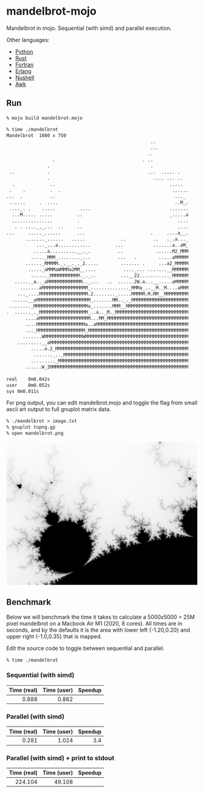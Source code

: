 mandelbrot-mojo
==============

Mandelbrot in mojo. Sequential (with simd) and parallel execution. 

Other languages: 
* [Python](https://github.com/jesper-olsen/mandelbrot-py) 
* [Rust](https://github.com/jesper-olsen/mandelbrot-rs) 
* [Fortran](https://github.com/jesper-olsen/mandelbrot-f) 
* [Erlang](https://github.com/jesper-olsen/mandelbrot_erl)
* [Nushell](https://github.com/jesper-olsen/mandelbrot-nu)
* [Awk](https://github.com/jesper-olsen/mandelbrot-awk)


Run
-----

```
% mojo build mandelbrot.mojo
```

```
% time ./mandelbrot
Mandelbrot  1000 x 750
                                                     ..            
                                                     ...           
                                                    ..             
                 .                                . ..             
               .                                     .             
 ..            .                                    ...  ..... .   
               .                                      .... ... ..  
  .             ..                                          .....  
 .    .         .  .                                         ......
...  .          ..                                            ..._ 
 ......     .  ....                                           ..M_.
 ...._. .    .....         ....                             .......
  ...M..... .....         ..                                _.....a
  ...............         .                                    ....
   . . ...._._...  ..     ..                                   ....
...     ....._......      ...                        .     ....a__.
       ......._......   .....             ..          ..   ._.a..._
           ..._...a............         ...           .......a..aM_
          .....a..........__._.          ..            ......M2_MMM
         ....._MMM_........_...          ...   .        .....aMMMMM
       ......_MMMMM._.__._._2.....        ....... .     ...a2_MMMMM
        ....._aMMMaWMMMa2MM__....          ...._... .......__MMMMMM
         ......_MMMMMMMMMMM._._..         ...__22..........._MMMMMM
   ......_a.._aMMMMMMMMMMMMM.._...   ..  ......2W.a...__.....aMMMMM
     .......aMMMMMMMMMMMMMMMMM_.............._MMMa_..__M._M....aMMM
    ..._....MMMMMMMMMMMMMMMMMM.2........_.....MMMMM.M.MM__MMMMMMMMM
  ......__aMMMMMMMMMMMMMMMMMMMM_.......MM.._._MMMMMMMMMMMMMMMMMMMMM
 ........_MMMMMMMMMMMMMMMMMMMMa_.......MMM__MMMMMMMMMMMMMMMMMMMMMMM
.  ......_._MMMMMMMMMMMMMMMMMM_..a.._M._MMMMMMMMMMMMMMMMMMMMMMMMMMM
       ....aMMMMMMMMMMMMMMMMMMM...MM_MMMMMMMMMMMMMMMMMMMMMMMMMMMMMM
       ....MMMMMMMMMMMMMMMMMMa..aMMMMMMMMMMMMMMMMMMMMMMMMMMMMMMMMMM
       ..._MMMMMMMMMMMMMMMMMM_MMMMMMMMMMMMMMMMMMMMMMMMMMMMMMMMMMMMM
      .......WMMMMMMMMMMMMMMWMMMMMMMMMMMMMMMMMMMMMMMMMMMMMMMMMMMMMM
    .........__aMMMMMMMMMMMMMMMMMMMMMMMMMMMMMMMMMMMMMMMMMMMMMMMMMMM
         .....a.2_MMMMMMMMMMMMMMMMMMMMMMMMMMMMMMMMMMMMMMMMMMMMMMMMM
          ......._.._MMMMMMMMMMMMMMMMMMMMMMMMMMMMMMMMMMMMMMMMMMMMMM
         ........._MMMMMMMMMMMMMMMMMMMMMMMMMMMMMMMMMMMMMMMMMMMMMMMM
       ......W_2MMMMMMMMMMMMMMMMMMMMMMMMMMMMMMMMMMMMMMMMMMMMMMMMMMM

real	0m0.042s
user	0m0.052s
sys	0m0.011s
```
For png output, you can edit mandelbrot.mojo and toggle the flag from small ascii art output to
full gnuplot matrix data.

```
% ./mandelbrot > image.txt
% gnuplot topng.gp
% open mandelbrot.png
```

![PNG](https://raw.githubusercontent.com/jesper-olsen/mandelbrot-mojo/master/mandelbrot.png) 

Benchmark
---------

Below we will benchmark the time it takes to calculate a 5000x5000 = 25M pixel mandelbrot on a Macbook Air M1 (2020, 8 cores). All times are in seconds, and by the defaults it is the area with lower left {-1.20,0.20} and upper right {-1.0,0.35} that is mapped.

Edit the source code to toggle between sequential and parallel.

```
% time ./mandelbrot
```

### Sequential (with simd)

| Time (real) | Time (user) | Speedup |
| ---------:  | ----------: | ------: |
| 0.888       | 0.862       |         |

### Parallel (with simd)

| Time (real) | Time (user) | Speedup |
| ---------:  | ----------: | ------: |
| 0.281       | 1.024       | 3.4     |

### Parallel (with simd) + print to stdout 

| Time (real) | Time (user) | Speedup |
| ---------:  | ----------: | ------: |
| 224.104     | 49.108      |         |
